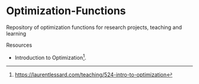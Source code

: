 # Optimization-Functions
Repository of optimization functions for research projects, teaching and learning

Resources
- Introduction to Optimization[^lecture].


[^lecture]: https://laurentlessard.com/teaching/524-intro-to-optimization